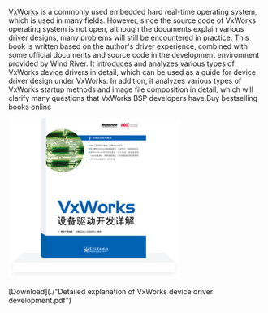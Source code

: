 
[VxWorks](https://www.vxworks7.com) is a commonly used embedded hard real-time operating system, which is used in many fields. However, since the source code of VxWorks operating system is not open, although the documents explain various driver designs, many problems will still be encountered in practice. This book is written based on the author's driver experience, combined with some official documents and source code in the development environment provided by Wind River. It introduces and analyzes various types of VxWorks device  drivers in detail, which can be used as a guide for device driver design under VxWorks. In addition, it analyzes various types of VxWorks startup methods and image file composition in detail, which will clarify many questions that VxWorks BSP developers have.Buy bestselling books online

![VxWorks Device Driver Detailed Explanation](./featured-VxWorks_Device_Driver_Detailed_Explanation.jpg)

[Download](./"Detailed explanation of VxWorks device driver development.pdf")

